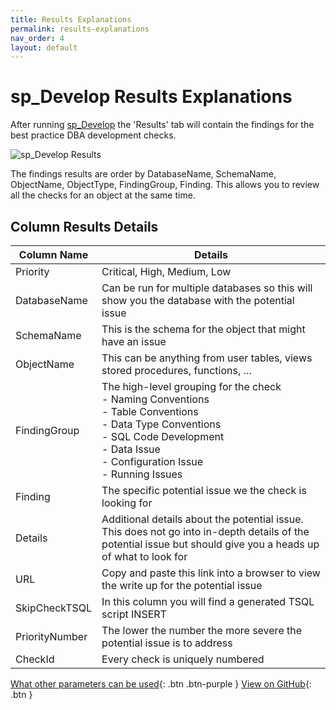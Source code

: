 ```yaml
---
title: Results Explanations
permalink: results-explanations
nav_order: 4
layout: default
---
```


# sp_Develop Results Explanations

After running [sp_Develop](https://raw.githubusercontent.com/EmergentSoftware/SQL-Server-Development-Assessment/master/sp_Develop.sql) the 'Results' tab will contain the findings for the best practice DBA development checks.

![sp_Develop Results](Images/sp_Develop_Results.png)

The findings results are order by DatabaseName, SchemaName, ObjectName, ObjectType, FindingGroup, Finding. This allows you to review all the checks for an object at the same time.

## Column Results Details

|Column Name|Details|
|--|--|
|Priority|Critical, High, Medium, Low|
|DatabaseName|Can be run for multiple databases so this will show you the database with the potential issue|
|SchemaName|This is the schema for the object that might have an issue|
|ObjectName|This can be anything from user tables, views stored procedures, functions, …|
|FindingGroup|The high-level grouping for the check<br/> - Naming Conventions<br/>- Table Conventions<br/>- Data Type Conventions<br/>- SQL Code Development<br/>- Data Issue<br/>- Configuration Issue<br/>- Running Issues|
|Finding|The specific potential issue we the check is looking for|
|Details|Additional details about the potential issue. This does not go into in-depth details of the potential issue but should give you a heads up of what to look for|
|URL|Copy and paste this link into a browser to view the write up for the potential issue|
|SkipCheckTSQL|In this column you will find a generated TSQL script INSERT |
|PriorityNumber|The lower the number the more severe the potential issue is to address|
|CheckId|Every check is uniquely numbered|

[What other parameters can be used](parameter-explanations){: .btn .btn-purple }
[View on GitHub](https://github.com/EmergentSoftware/SQL-Server-Development-Assessment){: .btn }
